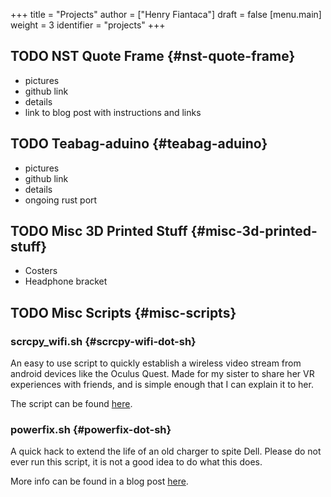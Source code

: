 +++
title = "Projects"
author = ["Henry Fiantaca"]
draft = false
[menu.main]
  weight = 3
  identifier = "projects"
+++

## <span class="todo">TODO</span> NST Quote Frame {#nst-quote-frame}

-   pictures
-   github link
-   details
-   link to blog post with instructions and links


## <span class="todo">TODO</span> Teabag-aduino {#teabag-aduino}

-   pictures
-   github link
-   details
-   ongoing rust port


## <span class="todo">TODO</span> Misc 3D Printed Stuff {#misc-3d-printed-stuff}

-   Costers
-   Headphone bracket


## <span class="todo">TODO</span> Misc Scripts {#misc-scripts}


### scrcpy\_wifi.sh {#scrcpy-wifi-dot-sh}

An easy to use script to quickly establish a wireless video stream from android devices like the Oculus Quest.
Made for my sister to share her VR experiences with friends, and is simple enough that I can explain it to her.

The script can be found [here](/posts/scrcpy_wifi).


### powerfix.sh {#powerfix-dot-sh}

A quick hack to extend the life of an old charger to spite Dell.
Please do not ever run this script, it is not a good idea to do what this does.

More info can be found in a blog post [here](/posts/dell-power-fix).
